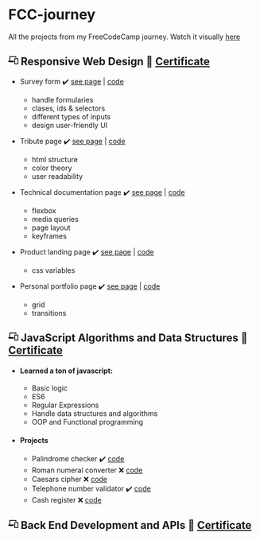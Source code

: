 # FCC-journey
All the projects from my FreeCodeCamp journey. Watch it visually [here](https://joelencinas.github.io/FCC-journey/)

## <svg width="20px" height="20px" aria-hidden="true" viewBox="0 0 640 512" xmlns="http://www.w3.org/2000/svg" class="cert-header-icon"><path d="M112 48h352v48h48V32a32.09 32.09 0 00-32-32H96a32.09 32.09 0 00-32 32v256H16a16 16 0 00-16 16v16a64.14 64.14 0 0063.91 64H352v-96H112zm492 80H420a36 36 0 00-36 36v312a36 36 0 0036 36h184a36 36 0 0036-36V164a36 36 0 00-36-36zm-12 336H432V176h160z"></path></svg> Responsive Web Design 📜 [Certificate](https://www.freecodecamp.org/certification/joelencinas/responsive-web-design)

- Survey form ✔️  [see page](https://codepen.io/JoelEncinasMartin/pen/QWQVJar) | [code](https://github.com/JoelEncinas/fcc-journey/tree/main/responsive_web_design/Survey_form)

  - handle formularies
  - clases, ids & selectors
  - different types of inputs
  - design user-friendly UI
  
- Tribute page ✔️  [see page](https://codepen.io/JoelEncinasMartin/pen/wvyjxpN) | [code](https://github.com/JoelEncinas/fcc-journey/tree/main/responsive_web_design/Tribute_page)

  - html structure
  - color theory
  - user readability
  
- Technical documentation page ✔️  [see page](https://codepen.io/JoelEncinasMartin/pen/zYRmzoM) | [code](https://github.com/JoelEncinas/fcc-journey/tree/main/responsive_web_design/Technical_documentation_page)

  - flexbox
  - media queries
  - page layout
  - keyframes
  
- Product landing page ✔️  [see page](https://codepen.io/JoelEncinasMartin/pen/JjpwbXE) | [code](https://github.com/JoelEncinas/fcc-journey/tree/main/responsive_web_design/Product_Landing_page)

  - css variables
  
- Personal portfolio page ✔️  [see page](https://codepen.io/JoelEncinasMartin/pen/LYQMabB) | [code](https://github.com/JoelEncinas/fcc-journey/tree/main/responsive_web_design/Portfolio)

  - grid
  - transitions

## <svg width="20px" height="20px" aria-hidden="true" viewBox="0 0 640 512" xmlns="http://www.w3.org/2000/svg" class="cert-header-icon"><path d="M112 48h352v48h48V32a32.09 32.09 0 00-32-32H96a32.09 32.09 0 00-32 32v256H16a16 16 0 00-16 16v16a64.14 64.14 0 0063.91 64H352v-96H112zm492 80H420a36 36 0 00-36 36v312a36 36 0 0036 36h184a36 36 0 0036-36V164a36 36 0 00-36-36zm-12 336H432V176h160z"></path></svg> JavaScript Algorithms and Data Structures 📜 [Certificate](#)

- #### Learned a ton of javascript:
  - Basic logic
  - ES6
  - Regular Expressions
  - Handle data structures and algorithms
  - OOP and Functional programming
- ####  Projects
  - Palindrome checker ✔️ [code](https://github.com/JoelEncinas/fcc-journey/blob/main/javascript_algoriths_and_data_structures/palindrome_checker.js)
  - Roman numeral converter ❌ [code](https://github.com/JoelEncinas/fcc-journey/blob/main/javascript_algoriths_and_data_structures/palindrome_checker.js)
  - Caesars cipher ❌ [code](https://github.com/JoelEncinas/fcc-journey/blob/main/javascript_algoriths_and_data_structures/palindrome_checker.js)
  - Telephone number validator ✔️ [code](https://github.com/JoelEncinas/fcc-journey/blob/main/javascript_algoriths_and_data_structures/telephone_number_validator.js)
  - Cash register ❌ [code](https://github.com/JoelEncinas/fcc-journey/blob/main/javascript_algoriths_and_data_structures/palindrome_checker.js)


## <svg width="20px" height="20px" aria-hidden="true" viewBox="0 0 640 512" xmlns="http://www.w3.org/2000/svg" class="cert-header-icon"><path d="M112 48h352v48h48V32a32.09 32.09 0 00-32-32H96a32.09 32.09 0 00-32 32v256H16a16 16 0 00-16 16v16a64.14 64.14 0 0063.91 64H352v-96H112zm492 80H420a36 36 0 00-36 36v312a36 36 0 0036 36h184a36 36 0 0036-36V164a36 36 0 00-36-36zm-12 336H432V176h160z"></path></svg> Back End Development and APIs 📜 [Certificate](#)
